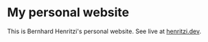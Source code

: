 # My personal website
This is Bernhard Henritzi's personal website.
See live at [henritzi.dev](https://henritzi.dev).
